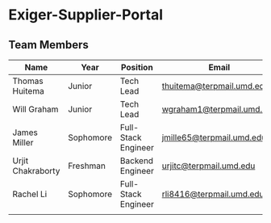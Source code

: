 # Exiger-Supplier-Portal

## Team Members
| Name | Year | Position | Email | LinkedIn |
|------|------|----------|-------|----------|
| Thomas Huitema | Junior | Tech Lead | thuitema@terpmail.umd.edu | [Profile](https://www.linkedin.com/in/thomas-huitema/) |
| Will Graham | Junior | Tech Lead | wgraham1@terpmail.umd.edu | [Profile](https://www.linkedin.com/in/will-graham-4623022a8/) |
| James Miller | Sophomore | Full-Stack Engineer | jmille65@terpmail.umd.edu | [Profile](https://www.linkedin.com/in/james-miller-a0957832a/)|
| Urjit Chakraborty | Freshman | Backend Engineer | urjitc@terpmail.umd.edu | [Profile](https://www.linkedin.com/in/urjit-chakraborty-6b855b260/) |
| Rachel Li | Sophomore | Full-Stack Engineer | rli8416@terpmail.umd.edu | [Profile](https://www.linkedin.com/in/rachel-w-li/) |
|      |      |          |       |          |

